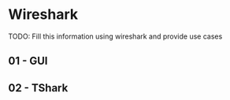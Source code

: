 # Wireshark

TODO: Fill this information using wireshark and provide use cases

## 01 - GUI



## 02 - TShark